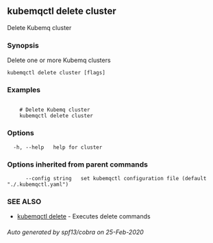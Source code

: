 ## kubemqctl delete cluster

Delete Kubemq cluster

### Synopsis

Delete one or more Kubemq clusters

```
kubemqctl delete cluster [flags]
```

### Examples

```

 	# Delete Kubemq cluster
	kubemqctl delete cluster

```

### Options

```
  -h, --help   help for cluster
```

### Options inherited from parent commands

```
      --config string   set kubemqctl configuration file (default "./.kubemqctl.yaml")
```

### SEE ALSO

* [kubemqctl delete](kubemqctl_delete.md)	 - Executes delete commands

###### Auto generated by spf13/cobra on 25-Feb-2020
